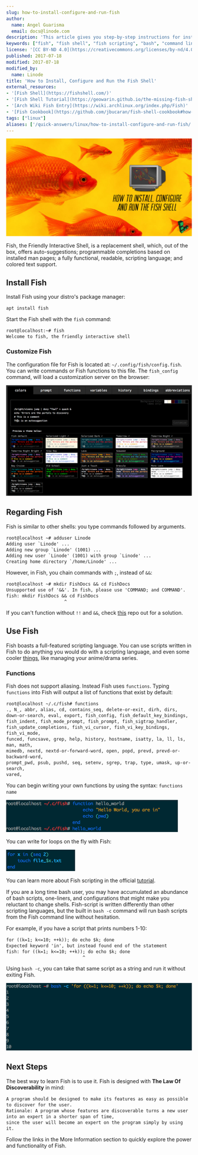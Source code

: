 ```yaml
---
slug: how-to-install-configure-and-run-fish
author:
  name: Angel Guarisma
  email: docs@linode.com
description: 'This article gives you step-by-step instructions for installing and configuring Fish, the Friendly Interactive Shell, a replacement shell interface.'
keywords: ["fish", "fish shell", "fish scripting", "bash", "command line shell", "The Friendly Interactive Shell"]
license: '[CC BY-ND 4.0](https://creativecommons.org/licenses/by-nd/4.0)'
published: 2017-07-18
modified: 2017-07-18
modified_by:
  name: Linode
title: 'How to Install, Configure and Run the Fish Shell'
external_resources:
- '[Fish Shell](https://fishshell.com/)'
- '[Fish Shell Tutorial](https://geowarin.github.io/the-missing-fish-shell-tutorial.html)'
- '[Arch Wiki Fish Entry](https://wiki.archlinux.org/index.php/Fish)'
- '[Fish Cookbook](https://github.com/jbucaran/fish-shell-cookbook#how-to-find-my-current-location-in-fish)'
tags: ["linux"]
aliases: ['/quick-answers/linux/how-to-install-configure-and-run-fish/']
---
```


![How to Install, Configure, and Run the Fish Shell](fish_banner.jpg)

Fish, the Friendly Interactive Shell, is a replacement shell, which, out of the box, offers auto-suggestions; programmable completions based on installed man pages; a fully functional, readable, scripting language; and colored text support.


## Install Fish

Install Fish using your distro's package manager:

    apt install fish

Start the Fish shell with the `fish` command:

    root@localhost:~# fish
    Welcome to fish, the friendly interactive shell

### Customize Fish

The configuration file for Fish is located at: `~/.config/fish/config.fish`. You can write commands or Fish functions to this file. The `fish_config` command, will load a customization server on the browser:

![Customized Fish Shell Configuration File](fish_config.png)

## Regarding Fish

Fish is similar to other shells: you type commands followed by arguments.

    root@localhost ~# adduser Linode
    Adding user `Linode' ...
    Adding new group `Linode' (1001) ...
    Adding new user `Linode' (1001) with group `Linode' ...
    Creating home directory `/home/Linode' ...

However, in Fish, you chain commands with `;`, instead of `&&`:

    root@localhost ~# mkdir FishDocs && cd FishDocs
    Unsupported use of '&&'. In fish, please use 'COMMAND; and COMMAND'.
    fish: mkdir FishDocs && cd FishDocs
                          ^

If you can't function without `!!` and `&&`, check [this](https://github.com/fish-shell/fish-shell/wiki/Bash-Refugees) repo out for a solution.


## Use Fish

Fish boasts a full-featured scripting language. You can use scripts written in Fish to do anything you would do with a scripting language, and even some cooler [things](https://github.com/onodera-punpun/neet), like managing your anime/drama series.


### Functions
Fish does not support aliasing. Instead Fish uses `functions`. Typing `functions` into Fish will output a list of functions that exist by default:


    root@localhost ~/.c/fish# functions
    ., N_, abbr, alias, cd, contains_seq, delete-or-exit, dirh, dirs,
    down-or-search, eval, export, fish_config, fish_default_key_bindings,
    fish_indent, fish_mode_prompt, fish_prompt, fish_sigtrap_handler,
    fish_update_completions, fish_vi_cursor, fish_vi_key_bindings, fish_vi_mode,
    funced, funcsave, grep, help, history, hostname, isatty, la, ll, ls, man, math,
    mimedb, nextd, nextd-or-forward-word, open, popd, prevd, prevd-or-backward-word,
    prompt_pwd, psub, pushd, seq, setenv, sgrep, trap, type, umask, up-or-search,
    vared,

You can begin writing your own functions by using the syntax: `functions name`

![Fish Scripting Using Functions](fish_functions.png)

You can write for loops on the fly with Fish:

![Loops in the Fish Shell](fish_for.png)

You can learn more about Fish scripting in the official [tutorial](https://fishshell.com/docs/current/tutorial.html).


If you are a long time bash user, you may have accumulated an abundance of bash scripts, one-liners, and configurations that might make you reluctant to change shells. Fish-script is written differently than other scripting languages, but the built in `bash -c` command will run bash scripts from the Fish command line without hesitation.

For example, if you have a script that prints numbers 1-10:

    for ((k=1; k<=10; ++k)); do echo $k; done
    Expected keyword 'in', but instead found end of the statement
    fish: for ((k=1; k<=10; ++k)); do echo $k; done
                                 ^

Using `bash -c`, you can take that same script as a string and run it without exiting Fish.

![fish_script](fish_script.png)


## Next Steps

The best way to learn Fish is to use it. Fish is designed with **The Law Of Discoverability** in mind:

    A program should be designed to make its features as easy as possible to discover for the user.
    Rationale: A program whose features are discoverable turns a new user into an expert in a shorter span of time,
    since the user will become an expert on the program simply by using it.

Follow the links in the More Information section to quickly explore the power and functionality of Fish.
